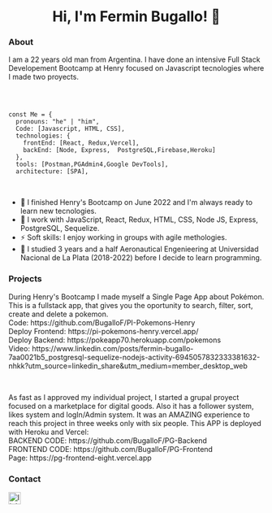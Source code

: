<h1 align="center">Hi, I'm Fermin Bugallo! 👋
</h1>
<h3>
About
</h3>
<p>I am a 22 years old man from Argentina.   I have done an intensive Full Stack Developement Bootcamp at Henry focused on Javascript tecnologies where I made two proyects. </p>
<br/>


````

const Me = {
  pronouns: "he" | "him",
  Code: [Javascript, HTML, CSS],
  technologies: {
    frontEnd: [React, Redux,Vercel],
    backEnd: [Node, Express,  PostgreSQL,Firebase,Heroku]
  },
  tools: [Postman,PGAdmin4,Google DevTools],
  architecture: [SPA],
````
<br/>

- 🌱 I finished Henry's Bootcamp on June 2022 and I'm always ready to learn new tecnologies.
- 💬 I work with JavaScript, React, Redux, HTML, CSS, Node JS, Express, PostgreSQL, Sequelize.
- ⚡ Soft skills: I enjoy working in groups with agile methologies.
- 📖 I studied 3 years and a half Aeronautical Engenieering at Universidad Nacional de La Plata (2018-2022) before I decide to learn programming.
<h3>
Projects 
</h3>
<p>
  During Henry's Bootcamp I made myself a Single Page App about Pokémon.
  This is a fullstack app, that gives you the oportunity to search, filter, sort, create and delete a pokemon. <br/>
  Code: https://github.com/BugalloF/PI-Pokemons-Henry  <br/>
  Deploy Frontend: https://pi-pokemons-henry.vercel.app/ <br/>
  Deploy Backend: https://pokeapp70.herokuapp.com/pokemons <br/>
  Video: https://www.linkedin.com/posts/fermin-bugallo-7aa0021b5_postgresql-sequelize-nodejs-activity-6945057832333381632-nhkk?utm_source=linkedin_share&utm_medium=member_desktop_web 
 </p>
 <br/>
 <p>
  As fast as I approved my individual project, I started a grupal proyect focused on a marketplace for digital goods. 
  Also it has a follower system, likes system and logIn/Admin system. 
  It was an AMAZING experience to reach this project in three weeks only with six people.
  This APP is deployed with Heroku and Vercel: <br/>
  BACKEND CODE: https://github.com/BugalloF/PG-Backend <br/>
  FRONTEND CODE: https://github.com/BugalloF/PG-Frontend <br/>
  Page: https://pg-frontend-eight.vercel.app
 </p>
 <h3>
  Contact
  </h3>
  <p>

 <a href="https://www.linkedin.com/in/fermin-bugallo-7aa0021b5/" target="blank">

  <img src="https://cdn-icons-png.flaticon.com/512/174/174857.png" alt="linkedIn" height="24px" width="24px" />

 </a>

</p>

